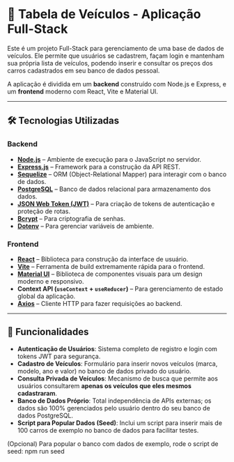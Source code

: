 # 🚗 Tabela de Veículos - Aplicação Full-Stack

Este é um projeto Full-Stack para gerenciamento de uma base de dados de veículos. Ele permite que usuários se cadastrem, façam login e mantenham sua própria lista de veículos, podendo inserir e consultar os preços dos carros cadastrados em seu banco de dados pessoal.

A aplicação é dividida em um **backend** construído com Node.js e Express, e um **frontend** moderno com React, Vite e Material UI.

---

## 🛠️ Tecnologias Utilizadas

### Backend
- **[Node.js](https://nodejs.org/)** – Ambiente de execução para o JavaScript no servidor.
- **[Express.js](https://expressjs.com/)** – Framework para a construção da API REST.
- **[Sequelize](https://sequelize.org/)** – ORM (Object-Relational Mapper) para interagir com o banco de dados.
- **[PostgreSQL](https://www.postgresql.org/)** – Banco de dados relacional para armazenamento dos dados.
- **[JSON Web Token (JWT)](https://jwt.io/)** – Para criação de tokens de autenticação e proteção de rotas.
- **[Bcrypt](https://www.npmjs.com/package/bcrypt)** – Para criptografia de senhas.
- **[Dotenv](https://www.npmjs.com/package/dotenv)** – Para gerenciar variáveis de ambiente.

### Frontend
- **[React](https://reactjs.org/)** – Biblioteca para construção da interface de usuário.
- **[Vite](https://vitejs.dev/)** – Ferramenta de build extremamente rápida para o frontend.
- **[Material UI](https://mui.com/)** – Biblioteca de componentes visuais para um design moderno e responsivo.
- **Context API (`useContext` + `useReducer`)** – Para gerenciamento de estado global da aplicação.
- **[Axios](https://axios-http.com/)** – Cliente HTTP para fazer requisições ao backend.

---

## 🚀 Funcionalidades

- **Autenticação de Usuários**: Sistema completo de registro e login com tokens JWT para segurança.
- **Cadastro de Veículos**: Formulário para inserir novos veículos (marca, modelo, ano e valor) no banco de dados privado do usuário.
- **Consulta Privada de Veículos**: Mecanismo de busca que permite aos usuários consultarem **apenas os veículos que eles mesmos cadastraram**.
- **Banco de Dados Próprio**: Total independência de APIs externas; os dados são 100% gerenciados pelo usuário dentro do seu banco de dados PostgreSQL.
- **Script para Popular Dados (Seed)**: Inclui um script para inserir mais de 100 carros de exemplo no banco de dados para facilitar testes.


(Opcional) Para popular o banco com dados de exemplo, rode o script de seed:
npm run seed


